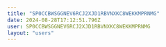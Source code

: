 ```yaml
---
title: "SP0CCBWSGGNEV6RCJ2XJD1RBVNXKC8WEKKMPRNMG"
date: 2024-08-28T17:12:51.796Z
user: SP0CCBWSGGNEV6RCJ2XJD1RBVNXKC8WEKKMPRNMG
layout: "users"
---
```

    